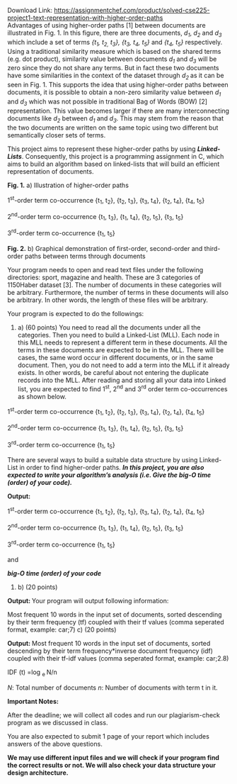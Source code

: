Download Link: https://assignmentchef.com/product/solved-cse225-project1-text-representation-with-higher-order-paths
<br>
Advantages of using higher-order paths [1] between documents are illustrated in Fig. 1. In this figure, there are three documents, <em>d<sub>1</sub></em>, <em>d<sub>2</sub></em> and <em>d<sub>3</sub></em> which include a set of terms <em>{t<sub>1</sub>, t<sub>2,</sub> t<sub>3</sub>}, {t<sub>3</sub>, t<sub>4</sub>, t<sub>5</sub>} </em>and <em>{t<sub>4</sub>, t<sub>5</sub>}</em> respectively. Using a traditional similarity measure which is based on the shared terms (e.g. dot product), similarity value between documents <em>d<sub>1</sub></em> and <em>d<sub>3</sub></em> will be zero since they do not share any terms. But in fact these two documents have some similarities in the context of the dataset through <em>d<sub>2 </sub></em>as it can be seen in Fig. 1. This supports the idea that using higher-order paths between documents, it is possible to obtain a non-zero similarity value between <em>d<sub>1</sub></em> and <em>d<sub>3</sub></em> which was not possible in traditional Bag of Words (BOW) [2] representation. This value becomes larger if there are many interconnecting documents like <em>d<sub>2</sub></em> between <em>d<sub>1</sub></em> and <em>d<sub>3</sub></em>. This may stem from the reason that the two documents are written on the same topic using two different but semantically closer sets of terms.

This project aims to represent these higher-order paths by using <strong><em>Linked-Lists</em></strong>. Consequently, this project is a programming assignment in C, which aims to build an algorithm based on linked-lists that will build an efficient representation of documents.

<strong>Fig. 1.</strong> a) Illustration of higher-order paths

1<sup>st</sup>-order term co-occurrence {t<sub>1</sub>, t<sub>2</sub>}, {t<sub>2</sub>, t<sub>3</sub>}, {t<sub>3</sub>, t<sub>4</sub>}, {t<sub>2</sub>, t<sub>4</sub>}, {t<sub>4</sub>, t<sub>5</sub>}

2<sup>nd</sup>-order term co-occurrence {t<sub>1</sub>, t<sub>3</sub>}, {t<sub>1</sub>, t<sub>4</sub>}, {t<sub>2</sub>, t<sub>5</sub>}, {t<sub>3</sub>, t<sub>5</sub>}

3<sup>rd</sup>-order term co-occurrence {t<sub>1</sub>, t<sub>5</sub>}

<strong>Fig. 2.</strong> b) Graphical demonstration of first-order, second-order and third-order paths between terms through documents

Your program needs to open and read text files under the following directories: sport, magazine and health. These are 3 categories of 1150Haber dataset [3]. The number of documents in these categories will be arbitrary. Furthermore, the number of terms in these documents will also be arbitrary.  In other words, the length of these files will be arbitrary.

Your program is expected to do the followings:

<ol>

 <li>a) (60 points) You need to read all the documents under all the categories. Then you need to build a Linked-List (MLL). Each node in this MLL needs to represent a different term in these documents. All the terms in these documents are expected to be in the MLL. There will be cases, the same word occur in different documents, or in the same document. Then, you do not need to add a term into the MLL if it already exists. In other words, be careful about not entering the duplicate records into the MLL. After reading and storing all your data into Linked list, you are expected to find 1<sup>st</sup>, 2<sup>nd</sup> and 3<sup>rd</sup> order term co-occurrences as shown below. <sub> </sub></li>

</ol>

1<sup>st</sup>-order term co-occurrence {t<sub>1</sub>, t<sub>2</sub>}, {t<sub>2</sub>, t<sub>3</sub>}, {t<sub>3</sub>, t<sub>4</sub>}, {t<sub>2</sub>, t<sub>4</sub>}, {t<sub>4</sub>, t<sub>5</sub>}

2<sup>nd</sup>-order term co-occurrence {t<sub>1</sub>, t<sub>3</sub>}, {t<sub>1</sub>, t<sub>4</sub>}, {t<sub>2</sub>, t<sub>5</sub>}, {t<sub>3</sub>, t<sub>5</sub>}

3<sup>rd</sup>-order term co-occurrence {t<sub>1</sub>, t<sub>5</sub>}

There are several ways to build a suitable data structure by using Linked-List in order to find higher-order paths. <strong><em>In this project, you are also expected to write your algorithm’s analysis (i.e. Give the big-O time (order) of your code). </em></strong>




<strong>Output: </strong>

1<sup>st</sup>-order term co-occurrence {t<sub>1</sub>, t<sub>2</sub>}, {t<sub>2</sub>, t<sub>3</sub>}, {t<sub>3</sub>, t<sub>4</sub>}, {t<sub>2</sub>, t<sub>4</sub>}, {t<sub>4</sub>, t<sub>5</sub>}

2<sup>nd</sup>-order term co-occurrence {t<sub>1</sub>, t<sub>3</sub>}, {t<sub>1</sub>, t<sub>4</sub>}, {t<sub>2</sub>, t<sub>5</sub>}, {t<sub>3</sub>, t<sub>5</sub>}

3<sup>rd</sup>-order term co-occurrence {t<sub>1</sub>, t<sub>5</sub>}




and




<strong><em>big-O time (order) of your code</em></strong>

<ol>

 <li>b) (20 points)</li>

</ol>

<strong>Output: </strong>Your program will output following information:

Most frequent 10 words in the input set of documents, sorted descending by their term frequency (tf) coupled with their tf values (comma seperated format, example: car;7)  c) (20 points)

<strong>Output: </strong>Most frequent 10 words in the input set of documents, sorted descending by their term frequency*inverse document frequency (idf) coupled with their tf-idf values (comma seperated format, example: car;2.8)




IDF (t) =log <sub>e </sub>N/n







<em>N</em>: Total number of documents  <em>n</em>: Number of documents with term t in it.




<strong>Important Notes: </strong>

After the deadline; we will collect all codes and run our plagiarism-check program as we discussed in class.

You are also expected to submit 1 page of your report which includes answers of the above questions.  <strong> </strong>

<strong> </strong>

<strong>We may </strong><strong>use different input files</strong><strong> and we will check if your program find the correct results or not. We will also check your data structure your design architecture. </strong>